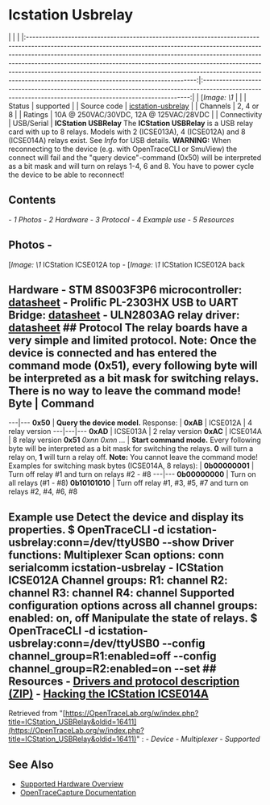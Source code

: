 # Icstation Usbrelay
| | | |:----------------------------------------------------------------------------------------------------------------------------------------------------------------------------------------------------------------------------------------------------------------------------------------------------------------------------------------------------------------------------------------------------------------------------------------------------------:|:--------------------------------------------------------------------------------------------------------------------------------------------------------:| | [*Image: \1* | | | Status | supported | | Source code | [icstation-usbrelay](http://github.com/OpenTraceLab/?p=OpenTraceCapture.git;a=tree;f=src/hardware/icstation-usbrelay) | | Channels | 2, 4 or 8 | | Ratings | 10A @ 250VAC/30VDC, 12A @ 125VAC/28VDC | | Connectivity | USB/Serial | **ICStation USBRelay** The **ICStation USBRelay** is a USB relay card with up to 8 relays. Models with 2 (ICSE013A), 4 (ICSE012A) and 8 (ICSE014A) relays exist. See *Info* for USB details. **WARNING:** When reconnecting to the device (e.g. with OpenTraceCLI or SmuView) the connect will fail and the "query device"-command (0x50) will be interpreted as a bit mask and will turn on relays 1-4, 6 and 8. You have to power cycle the device to be able to reconnect!
## Contents
\- *1 Photos* \- *2 Hardware* \- *3 Protocol* \- *4 Example use* \- *5 Resources*
## Photos \-
[*Image: \1*
ICStation ICSE012A top
\-
[*Image: \1*
ICStation ICSE012A back
## Hardware \- **STM 8S003F3P6 microcontroller**: [datasheet](https://www.st.com/resource/en/datasheet/stm8s003f3.pdf) \- **Prolific PL-2303HX USB to UART Bridge**: [datasheet](http://www.prolific.com.tw/UserFiles/files/ds_pl2303HXD_v1_4_4.pdf) \- **ULN2803AG relay driver**: [datasheet](https://www.ti.com/lit/gpn/uln2803a) ## Protocol The relay boards have a very simple and limited protocol. **Note:** Once the device is connected and has entered the command mode (0x51), every following byte will be interpreted as a bit mask for switching relays. There is no way to leave the command mode!  Byte | Command
---|---
**0x50** | **Query the device model.** Response: | **0xAB** | ICSE012A | 4 relay version
---|---|---
**0xAD** | ICSE013A | 2 relay version
**0xAC** | ICSE014A | 8 relay version
**0x51** _0xnn 0xnn ..._ | **Start command mode.** Every following byte will be interpreted as a bit mask for switching the relays. **0** will turn a relay on, **1** will turn a relay off. **Note:** You cannot leave the command mode! Examples for switching mask bytes (ICSE014A, 8 relays): | **0b00000001** | Turn off relay #1 and turn on relays #2 - #8
---|---
**0b00000000** | Turn on all relays (#1 - #8)
**0b10101010** | Turn off relay #1, #3, #5, #7 and turn on relays #2, #4, #6, #8
## Example use Detect the device and display its properties.  $ OpenTraceCLI -d icstation-usbrelay:conn=/dev/ttyUSB0 --show Driver functions: Multiplexer Scan options: conn serialcomm icstation-usbrelay - ICStation ICSE012A Channel groups: R1: channel R2: channel R3: channel R4: channel Supported configuration options across all channel groups: enabled: on, off  Manipulate the state of relays.  $ OpenTraceCLI -d icstation-usbrelay:conn=/dev/ttyUSB0 --config channel_group=R1:enabled=off --config channel_group=R2:enabled=on --set  ## Resources \- [Drivers and protocol description (ZIP)](http://www.icstation.com/product_document/Download/4012.zip) \- [Hacking the ICStation ICSE014A](https://www.youtube.com/watch?v=3G1V5uejnJg)
Retrieved from "[https://OpenTraceLab.org/w/index.php?title=ICStation_USBRelay&oldid=16411](https://OpenTraceLab.org/w/index.php?title=ICStation_USBRelay&oldid=16411)"
: \- *Device* \- *Multiplexer* \- *Supported*
## See Also
- [Supported Hardware Overview](../supported-hardware.md)
- [OpenTraceCapture Documentation](../../opentracecapture/overview.md)
